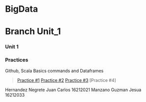 # BigData
# Branch Unit_1
### Unit 1

### Practices
Github, Scala Basics commands and Dataframes 
> [Practice #1](https://github.com/JesuaMG/BigData/blob/Unit_1/Unidad%201/Practicas/Practica1.scala)
> [Practice #2](https://github.com/JesuaMG/BigData/blob/Unit_1/Unidad%201/Practicas/Practica2.scala)
> [Practice #3](https://github.com/JesuaMG/BigData/blob/Unit_1/Unidad%201/Practicas/Practica3.scala)
> [Practice #4]



Hernandez Negrete Juan Carlos 16212021
Manzano Guzman Jesua 16212033